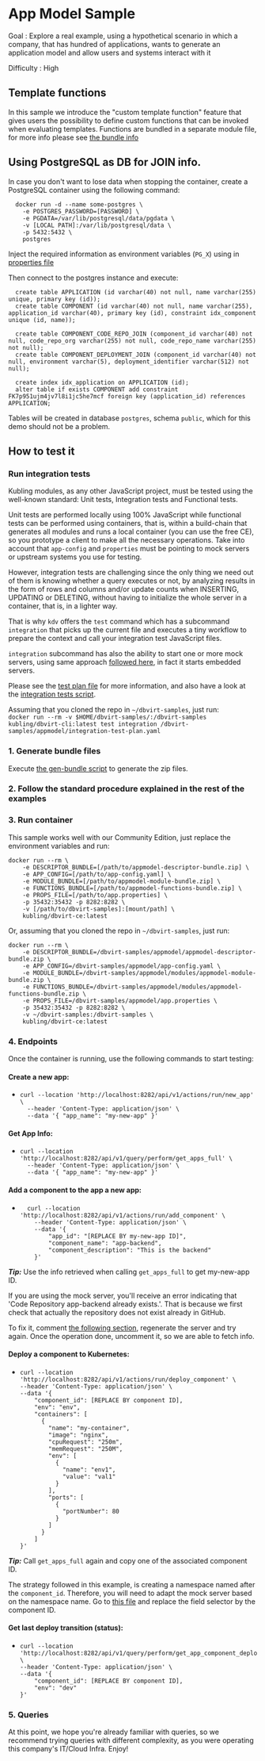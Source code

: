 # App Model Sample

Goal
: Explore a real example, using a hypothetical scenario in which a company, that has hundred of applications, 
wants to generate an application model and allow users and systems interact with it

Difficulty
: High

## Template functions
In this sample we introduce the "custom template function" feature that gives users the possibility to define
custom functions that can be invoked when evaluating templates.
Functions are bundled in a separate module file, for more info please see [the bundle info](modules/functions/bundle-function-info.yaml)

## Using PostgreSQL as DB for JOIN info.
In case you don't want to lose data when stopping the container, create a PostgreSQL container using the following command:
```
  docker run -d --name some-postgres \
    -e POSTGRES_PASSWORD=[PASSWORD] \
    -e PGDATA=/var/lib/postgresql/data/pgdata \
    -v [LOCAL PATH]:/var/lib/postgresql/data \
    -p 5432:5432 \
    postgres
```
Inject the required information as environment variables (`PG_X`) using in [properties file](app.properties)

Then connect to the postgres instance and execute:
```
  create table APPLICATION (id varchar(40) not null, name varchar(255) unique, primary key (id));
  create table COMPONENT (id varchar(40) not null, name varchar(255), application_id varchar(40), primary key (id), constraint idx_component unique (id, name));
  
  create table COMPONENT_CODE_REPO_JOIN (component_id varchar(40) not null, code_repo_org varchar(255) not null, code_repo_name varchar(255) not null);
  create table COMPONENT_DEPLOYMENT_JOIN (component_id varchar(40) not null, environment varchar(5), deployment_identifier varchar(512) not null);
  
  create index idx_application on APPLICATION (id);
  alter table if exists COMPONENT add constraint FK7p951ujm4jv7l8i1jc5he7mcf foreign key (application_id) references APPLICATION;
```

Tables will be created in database `postgres`, schema `public`, which for this demo should not be a problem.

## How to test it

### Run integration tests
Kubling modules, as any other JavaScript project, must be tested using the well-known standard: Unit tests, Integration tests and Functional tests.

Unit tests are performed locally using 100% JavaScript while functional tests can be performed using containers, that is,
within a build-chain that generates all modules and runs a local container (you can use the free CE), so you prototype a client
to make all the necessary operations.
Take into account that `app-config` and `properties` must be pointing to mock servers or upstream systems you use for testing.

However, integration tests are challenging since the only thing we need out of them is knowing whether a query executes
or not, by analyzing results in the form of rows and columns and/or update counts when INSERTING, UPDATING or DELETING, without having
to initialize the whole server in a container, that is, in a lighter way.

That is why `kdv` offers the `test` command which has a subcommand `integration` that picks up the current file and
executes a tiny workflow to prepare the context and call your integration test JavaScript files.

`integration` subcommand has also the ability to start one or more mock servers, using same approach [followed here](https://github.com/kubling-community/dbvirt-mock-upstream), in fact
it starts embedded servers.

Please see the [test plan file](integration-test-plan.yaml) for more information, and also have a look at the [integration
tests script](test/script/all_tests.js).

Assuming that you cloned the repo in `~/dbvirt-samples`, just run:<br>
```docker run --rm -v $HOME/dbvirt-samples/:/dbvirt-samples kubling/dbvirt-cli:latest test integration /dbvirt-samples/appmodel/integration-test-plan.yaml```

### 1. Generate bundle files
Execute [the gen-bundle script](gen-bundles.sh) to generate the zip files.

### 2. Follow the standard procedure explained in the rest of the examples

### 3. Run container
This sample works well with our Community Edition, just replace the environment variables and run:

```
docker run --rm \ 
    -e DESCRIPTOR_BUNDLE=[/path/to/appmodel-descriptor-bundle.zip] \
    -e APP_CONFIG=[/path/to/app-config.yaml] \
    -e MODULE_BUNDLE=[/path/to/appmodel-module-bundle.zip] \
    -e FUNCTIONS_BUNDLE=[/path/to/appmodel-functions-bundle.zip] \
    -e PROPS_FILE=[/path/to/app.properties] \
    -p 35432:35432 -p 8282:8282 \
    -v [/path/to/dbvirt-samples]:[mount/path] \
    kubling/dbvirt-ce:latest
```

Or, assuming that you cloned the repo in `~/dbvirt-samples`, just run:
```
docker run --rm \
    -e DESCRIPTOR_BUNDLE=/dbvirt-samples/appmodel/appmodel-descriptor-bundle.zip \
    -e APP_CONFIG=/dbvirt-samples/appmodel/app-config.yaml \
    -e MODULE_BUNDLE=/dbvirt-samples/appmodel/modules/appmodel-module-bundle.zip \
    -e FUNCTIONS_BUNDLE=/dbvirt-samples/appmodel/modules/appmodel-functions-bundle.zip \
    -e PROPS_FILE=/dbvirt-samples/appmodel/app.properties \
    -p 35432:35432 -p 8282:8282 \
    -v ~/dbvirt-samples:/dbvirt-samples \
    kubling/dbvirt-ce:latest
```

### 4. Endpoints
Once the container is running, use the following commands to start testing:

#### Create a new app:
* ```
  curl --location 'http://localhost:8282/api/v1/actions/run/new_app' \
    --header 'Content-Type: application/json' \
    --data '{ "app_name": "my-new-app" }'
  ```
#### Get App Info:
* ```
  curl --location 'http://localhost:8282/api/v1/query/perform/get_apps_full' \
    --header 'Content-Type: application/json' \
    --data '{ "app_name": "my-new-app" }'
  ```
  
#### Add a component to the app a new app:
* ```
    curl --location 'http://localhost:8282/api/v1/actions/run/add_component' \
      --header 'Content-Type: application/json' \
      --data '{
          "app_id": "[REPLACE BY my-new-app ID]",
          "component_name": "app-backend",
          "component_description": "This is the backend"
      }'
  ```
**_Tip:_** Use the info retrieved when calling `get_apps_full` to get my-new-app ID.

If you are using the mock server, you'll receive an error indicating that 'Code Repository app-backend already exists.'.
That is because we first check that actually the repository does not exist already in GitHub.

To fix it, comment [the following section](https://github.com/kubling-community/dbvirt-mock-upstream/blob/master/src/main/resources/github_server_expect.yaml#L46), regenerate the server and try again.
Once the operation done, uncomment it, so we are able to fetch info.

#### Deploy a component to Kubernetes:
* ```
  curl --location 'http://localhost:8282/api/v1/actions/run/deploy_component' \
  --header 'Content-Type: application/json' \
  --data '{
      "component_id": [REPLACE BY component ID],
      "env": "env",
      "containers": [
        {
          "name": "my-container",
          "image": "nginx",
          "cpuRequest": "250m",
          "memRequest": "250M",
          "env": [
            {
              "name": "env1",
              "value": "val1"
            }
          ],
          "ports": [
            {
              "portNumber": 80
            }
          ]
        }
      ]
  }'
  ```
**_Tip:_** Call `get_apps_full` again and copy one of the associated component ID.  

The strategy followed in this example, is creating a namespace named after the `component_id`.
Therefore, you will need to adapt the mock server based on the namespace name. Go to [this file](https://github.com/kubling-community/dbvirt-mock-upstream/blob/master/src/main/resources/kubernetes_server_1_expect.yaml#L58) and replace the
field selector by the component ID.

#### Get last deploy transition (status):
* ```
  curl --location 'http://localhost:8282/api/v1/query/perform/get_app_component_deploy_last_transition' \
  --header 'Content-Type: application/json' \
  --data '{
      "component_id": [REPLACE BY component ID],
      "env": "dev"
  }'
  ```

### 5. Queries
At this point, we hope you're already familiar with queries, so we recommend trying queries with different complexity,
as you were operating this company's IT/Cloud Infra. Enjoy! 
